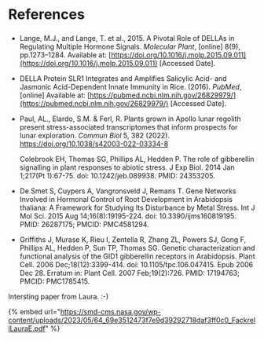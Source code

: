 # References

###



* Lange, M.J., and Lange, T. et al., 2015. A Pivotal Role of DELLAs in Regulating Multiple Hormone Signals. _Molecular Plant_, \[online] 8(9), pp.1273–1284. Available at: [https://doi.org/10.1016/j.molp.2015.09.011](https://doi.org/10.1016/j.molp.2015.09.011) \[Accessed Date].
* DELLA Protein SLR1 Integrates and Amplifies Salicylic Acid- and Jasmonic Acid-Dependent Innate Immunity in Rice. (2016). _PubMed_, \[online] Available at: [https://pubmed.ncbi.nlm.nih.gov/26829979/](https://pubmed.ncbi.nlm.nih.gov/26829979/) \[Accessed Date].
*   Paul, AL., Elardo, S.M. & Ferl, R. Plants grown in Apollo lunar regolith present stress-associated transcriptomes that inform prospects for lunar exploration. _Commun Biol_ 5, 382 (2022). https://doi.org/10.1038/s42003-022-03334-8

    Colebrook EH, Thomas SG, Phillips AL, Hedden P. The role of gibberellin signalling in plant responses to abiotic stress. J Exp Biol. 2014 Jan 1;217(Pt 1):67-75. doi: 10.1242/jeb.089938. PMID: 24353205.
* De Smet S, Cuypers A, Vangronsveld J, Remans T. Gene Networks Involved in Hormonal Control of Root Development in Arabidopsis thaliana: A Framework for Studying Its Disturbance by Metal Stress. Int J Mol Sci. 2015 Aug 14;16(8):19195-224. doi: 10.3390/ijms160819195. PMID: 26287175; PMCID: PMC4581294.
* Griffiths J, Murase K, Rieu I, Zentella R, Zhang ZL, Powers SJ, Gong F, Phillips AL, Hedden P, Sun TP, Thomas SG. Genetic characterization and functional analysis of the GID1 gibberellin receptors in Arabidopsis. Plant Cell. 2006 Dec;18(12):3399-414. doi: 10.1105/tpc.106.047415. Epub 2006 Dec 28. Erratum in: Plant Cell. 2007 Feb;19(2):726. PMID: 17194763; PMCID: PMC1785415.



Intersting paper from Laura. :-)&#x20;

{% embed url="https://smd-cms.nasa.gov/wp-content/uploads/2023/05/64_69e3512473f7e9d39292718daf3ff0c0_FackrellLauraE.pdf" %}
